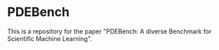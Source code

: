 # PDEBench
This is a repository for the paper "PDEBench: A diverse Benchmark for Scientific Machine Learning".
